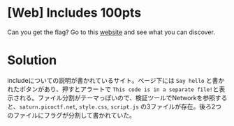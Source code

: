 # [Web] Includes 100pts
Can you get the flag?
Go to this [website](http://saturn.picoctf.net:57833/) and see what you can discover.

# Solution
includeについての説明が書かれているサイト。ページ下には `Say hello` と書かれたボタンがあり、押すとアラートで `This code is in a separate file!`と表示される。ファイル分割がテーマっぽいので、検証ツールでNetworkを参照すると、`saturn.picoctf.net`, `style.css`, `script.js` の3ファイルが存在。後ろ2つのファイルにフラグが分割して書かれていた。